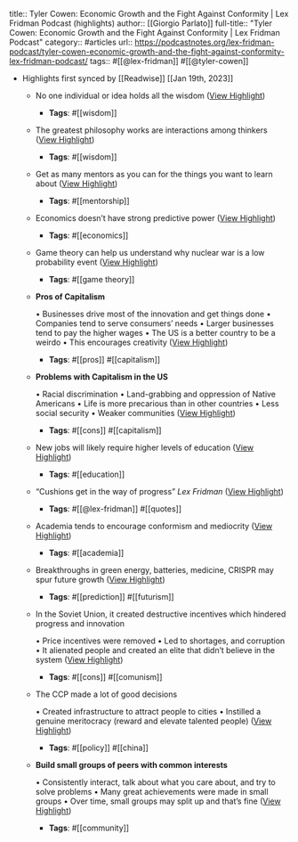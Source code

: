 title:: Tyler Cowen: Economic Growth and the Fight Against Conformity | Lex Fridman Podcast (highlights)
author:: [[Giorgio Parlato]]
full-title:: "Tyler Cowen: Economic Growth and the Fight Against Conformity | Lex Fridman Podcast"
category:: #articles
url:: https://podcastnotes.org/lex-fridman-podcast/tyler-cowen-economic-growth-and-the-fight-against-conformity-lex-fridman-podcast/
tags:: #[[@lex-fridman]] #[[@tyler-cowen]]

- Highlights first synced by [[Readwise]] [[Jan 19th, 2023]]
	- No one individual or idea holds all the wisdom ([View Highlight](https://read.readwise.io/read/01gq3cjjymyr7724x5s0yafaar))
		- **Tags**: #[[wisdom]]
	- The greatest philosophy works are interactions among thinkers ([View Highlight](https://read.readwise.io/read/01gq3cjsw7egzac7jqm723pm72))
		- **Tags**: #[[wisdom]]
	- Get as many mentors as you can for the things you want to learn about ([View Highlight](https://read.readwise.io/read/01gq3cw5ens84a1rat21m7wkxs))
		- **Tags**: #[[mentorship]]
	- Economics doesn’t have strong predictive power ([View Highlight](https://read.readwise.io/read/01gq3cwzqy7czr65dmf5a4hzxn))
		- **Tags**: #[[economics]]
	- Game theory can help us understand why nuclear war is a low probability event ([View Highlight](https://read.readwise.io/read/01gq3cxf0xwn9j76rshvpk0n9n))
		- **Tags**: #[[game theory]]
	- **Pros of Capitalism**
	  
	  •   Businesses drive most of the innovation and get things done
	  •   Companies tend to serve consumers’ needs
	  •   Larger businesses tend to pay the higher wages
	  •   The US is a better country to be a weirdo
	    •   This encourages creativity ([View Highlight](https://read.readwise.io/read/01gq3cyt7zexfazwbt1xxm53a9))
		- **Tags**: #[[pros]] #[[capitalism]]
	- **Problems with Capitalism in the US**
	  
	  •   Racial discrimination
	  •   Land-grabbing and oppression of Native Americans
	  •   Life is more precarious than in other countries
	    •   Less social security
	    •   Weaker communities ([View Highlight](https://read.readwise.io/read/01gq3cza0nebww9hrp0h5hrd9q))
		- **Tags**: #[[cons]] #[[capitalism]]
	- New jobs will likely require higher levels of education ([View Highlight](https://read.readwise.io/read/01gq3d1ckxxb174s11wcsy5v0b))
		- **Tags**: #[[education]]
	- “Cushions get in the way of progress” *Lex Fridman* ([View Highlight](https://read.readwise.io/read/01gq3d1vv7qd7a11et5xmrp1ax))
		- **Tags**: #[[@lex-fridman]] #[[quotes]]
	- Academia tends to encourage conformism and mediocrity ([View Highlight](https://read.readwise.io/read/01gq3d2yq2h91df1d9d5ztz4yk))
		- **Tags**: #[[academia]]
	- Breakthroughs in green energy, batteries, medicine, CRISPR may spur future growth ([View Highlight](https://read.readwise.io/read/01gq3d3ma2zna9x2ye14w293y5))
		- **Tags**: #[[prediction]] #[[futurism]]
	- In the Soviet Union, it created destructive incentives which hindered progress and innovation
	  
	  •   Price incentives were removed
	    •   Led to shortages, and corruption
	  •   It alienated people and created an elite that didn’t believe in the system ([View Highlight](https://read.readwise.io/read/01gq3d4h8h6mfeevjypm9petqa))
		- **Tags**: #[[cons]] #[[comunism]]
	- The CCP made a lot of good decisions
	  
	  •   Created infrastructure to attract people to cities
	  •   Instilled a genuine meritocracy (reward and elevate talented people) ([View Highlight](https://read.readwise.io/read/01gq3d586d3cgwzecnthgwk42x))
		- **Tags**: #[[policy]] #[[china]]
	- **Build small groups of peers with common interests**
	  
	  •   Consistently interact, talk about what you care about, and try to solve problems
	  •   Many great achievements were made in small groups
	  •   Over time, small groups may split up and that’s fine ([View Highlight](https://read.readwise.io/read/01gq3d5x3r7zw90msyd0msy0ys))
		- **Tags**: #[[community]]